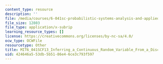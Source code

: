 ```yaml
---
content_type: resource
description: ''
file: /media/courses/6-041sc-probabilistic-systems-analysis-and-applied-probability-fall-2013/424646a553db5b5186e46ce3c793f597_MIT6_041SCF13_Inferring_a_Continuous_Random_Variable_From_a_Discrete_Measurement_300k.vtt
file_size: 12803
file_type: application/x-subrip
learning_resource_types: []
license: https://creativecommons.org/licenses/by-nc-sa/4.0/
ocw_type: OCWFile
resourcetype: Other
title: MIT6_041SCF13_Inferring_a_Continuous_Random_Variable_From_a_Discrete_Measurement_300k.srt
uid: 424646a5-53db-5b51-86e4-6ce3c793f597
---
```

